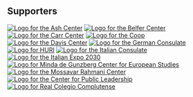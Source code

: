## Supporters
<div class="supporter-grid">
  <a href="https://ash.harvard.edu target="_blank"><image src="/ash-center-logo.jpeg" alt="Logo for the Ash Center" class="supporter-grid-item"></a>
  <a href="https://www.belfercenter.org"><image src="/belfer-center-logo.png" alt="Logo for the Belfer Center" class="supporter-grid-item"></a>
  <a href="https://carrcenter.hks.harvard.edu" target="_blank"><image src="/carr-center-logo.jpg" alt="Logo for the Carr Center" class="supporter-grid-item"></a>
  <a href="https://www.thecoop.com" target="_blank"><image src="/coop-logo.png" alt="Logo for the Coop" class="supporter-grid-item"></a>
  <a href="https://daviscenter.fas.harvard.edu" target="_blank"><image src="/davis-center-logo.png" alt="Logo for the Davis Center" class="supporter-grid-item"></a>
  <a href="https://www.germany.info/us-en/embassy-consulates/boston" target="_blank"><image src="/german-consulate.jpg" alt="Logo for the German Consulate" class="supporter-grid-item"></a>
  <a href="https://huri.harvard.edu" target="_blank"><image src="/huri-logo.png" alt="Logo for HURI" class="supporter-grid-item"></a>
  <a href="https://madeinitaly.gov.it/en/" target="_blank"><image src="/italian_consulate.jpg" alt="Logo for the Italian Consulate" class="supporter-grid-item"></a>
  <a href="https://www.expo2030roma.org" target="_blank"><image src="/italian_consulate_roma.png" alt="Logo for the Italian Expo 2030" class="supporter-grid-item"></a>
  <a href="https://ces.fas.harvard.edu" target="_blank"><image src="/center-for-european-studies-logo-2.png" alt="Logo for Minda de Gunzberg Center for European Studies" class="supporter-grid-item"></a>
  <a href="https://www.hks.harvard.edu/centers/mrcbg" target="_blank"><image src="/mossavar-rahmani-center-logo.jpg" alt="Logo for the Mossavar Rahmani Center" class="supporter-grid-item"></a>
  <a href="https://www.hks.harvard.edu/centers/cpl" target="_blank"><image src="/center-for-public-leadership-logo.png" alt="Logo for the Center for Public Leadership" class="supporter-grid-item"></a>
  <a href="https://rcc.harvard.edu" target="_blank"><image src="/real-complutense.png" alt="Logo for Real Colegio Complutense" class="supporter-grid-item"></a>
</div>
